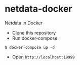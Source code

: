 # netdata-docker
Netdata in Docker

- Clone this repository
- Run docker-compose

`$ docker-compose up -d` 

- Open `http://localhost:19999`
